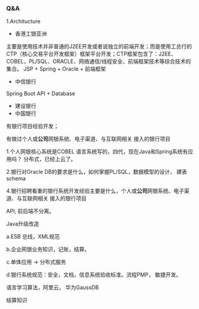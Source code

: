 ###  Q&A

1.Architucture 

* 香港工银亚洲

主要是使用技术并非普通的J2EE开发或者说独立的前端开发；而是使用工总行的CTP（核心交易平台开发框架）框架平台开发；CTP框架包含了：J2EE、COBEL、PL/SQL、ORACLE、网络通信/线程安全、前端框架技术等综合技术的集合。  JSP + Spring + Oracle + 前端框架

* 中信银行

Spring Boot API + Database

* 建设银行
* 中国银行



有银行项目经验开发；

有做过个人或**公司**网银系统、电子渠道、与互联网相关 接入的银行项目



1.个人网银核心系统是COBEL 语言系统写的，四代，现在Java和Spring系统有应用吗？  分布式，已经上云了。

2.银行对Oracle DB的要求是什么，如何掌握PL/SQL，数据模型的设计， 建表schema

4.银行招聘看重的银行系统开发经验主要是什么，个人或**公司**网银系统、电子渠道、与互联网相关 接入的银行项目

API, 前后端不分离。 



Java升级改造

a.ESB 总线，XML规范

b.企业网银业务知识，记账，结算。

c.单体应用 -> 分布式服务

d.银行系统规范：安全，文档，信息系统验收标准。流程PMP， 敏捷开发。

语言学习算法，阿里云， 华为GaussDB

结算知识